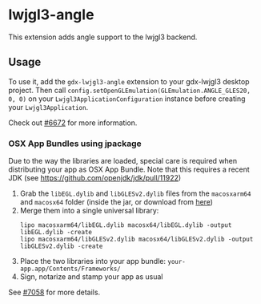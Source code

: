 # lwjgl3-angle

This extension adds angle support to the lwjgl3 backend.

## Usage

To use it, add the `gdx-lwjgl3-angle` extension to your gdx-lwjgl3 desktop project.
Then call `config.setOpenGLEmulation(GLEmulation.ANGLE_GLES20, 0, 0)` on your `Lwjgl3ApplicationConfiguration` instance
before creating your `Lwjgl3Application`. 

Check out [#6672](https://github.com/libgdx/libgdx/pull/6672) for more
information.

### OSX App Bundles using jpackage

Due to the way the libraries are loaded, special care is required when
distributing your app as OSX App Bundle.
Note that this requires a recent JDK (see https://github.com/openjdk/jdk/pull/11922)

1. Grab the `libEGL.dylib` and `libGLESv2.dylib` files from the `macosxarm64` and `macosx64` folder (inside the jar, or
   download from [here](https://github.com/libgdx/gdx-angle-natives))
2. Merge them into a single universal library:
   ```
   lipo macosxarm64/libEGL.dylib macosx64/libEGL.dylib -output libEGL.dylib -create
   lipo macosxarm64/libGLESv2.dylib macosx64/libGLESv2.dylib -output libGLESv2.dylib -create
    ```
3. Place the two libraries into your app bundle: `your-app.app/Contents/Frameworks/`
4. Sign, notarize and stamp your app as usual


See [#7058](https://github.com/libgdx/libgdx/issues/7058) for more details.
